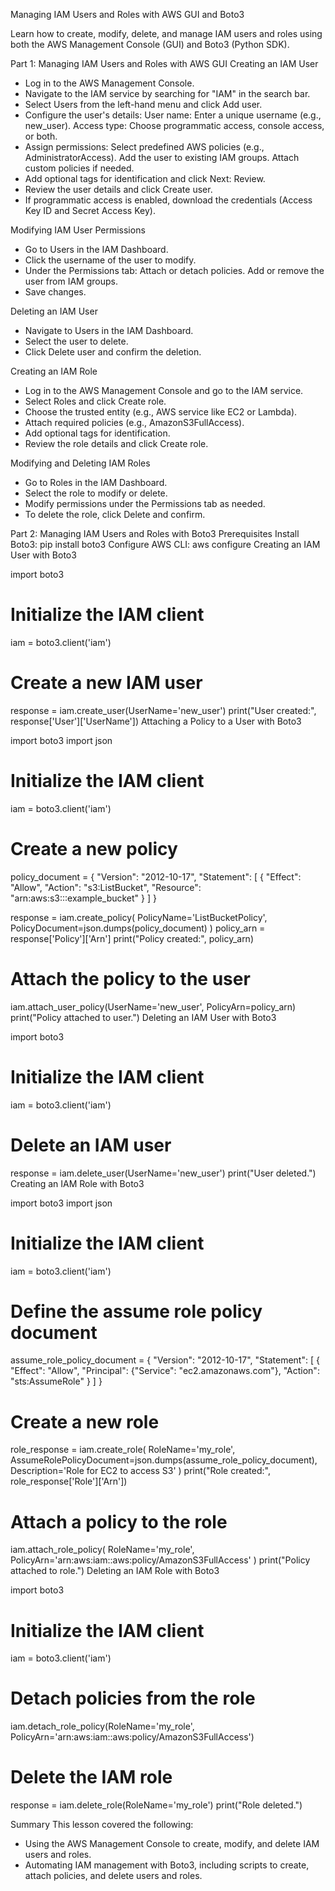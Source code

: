 Managing IAM Users and Roles with AWS GUI and Boto3

Learn how to create, modify, delete, and manage IAM users and roles using both the AWS Management Console (GUI) and Boto3 (Python SDK).

Part 1: Managing IAM Users and Roles with AWS GUI
Creating an IAM User
- Log in to the AWS Management Console.
- Navigate to the IAM service by searching for "IAM" in the search bar.
- Select Users from the left-hand menu and click Add user.
- Configure the user's details:
    User name: Enter a unique username (e.g., new_user).
    Access type: Choose programmatic access, console access, or both.
- Assign permissions:
    Select predefined AWS policies (e.g., AdministratorAccess).
    Add the user to existing IAM groups.
    Attach custom policies if needed.
- Add optional tags for identification and click Next: Review.
- Review the user details and click Create user.
- If programmatic access is enabled, download the credentials (Access Key ID and Secret Access Key).

Modifying IAM User Permissions
- Go to Users in the IAM Dashboard.
- Click the username of the user to modify.
- Under the Permissions tab:
    Attach or detach policies.
    Add or remove the user from IAM groups.
- Save changes.

Deleting an IAM User
- Navigate to Users in the IAM Dashboard.
- Select the user to delete.
- Click Delete user and confirm the deletion.

Creating an IAM Role
- Log in to the AWS Management Console and go to the IAM service.
- Select Roles and click Create role.
- Choose the trusted entity (e.g., AWS service like EC2 or Lambda).
- Attach required policies (e.g., AmazonS3FullAccess).
- Add optional tags for identification.
- Review the role details and click Create role.

Modifying and Deleting IAM Roles
- Go to Roles in the IAM Dashboard.
- Select the role to modify or delete.
- Modify permissions under the Permissions tab as needed.
- To delete the role, click Delete and confirm.

Part 2: Managing IAM Users and Roles with Boto3
Prerequisites
Install Boto3: pip install boto3
Configure AWS CLI: aws configure
Creating an IAM User with Boto3

import boto3

# Initialize the IAM client
iam = boto3.client('iam')

# Create a new IAM user
response = iam.create_user(UserName='new_user')
print("User created:", response['User']['UserName'])
Attaching a Policy to a User with Boto3

import boto3
import json

# Initialize the IAM client
iam = boto3.client('iam')

# Create a new policy
policy_document = {
    "Version": "2012-10-17",
    "Statement": [
        {
            "Effect": "Allow",
            "Action": "s3:ListBucket",
            "Resource": "arn:aws:s3:::example_bucket"
        }
    ]
}

response = iam.create_policy(
    PolicyName='ListBucketPolicy',
    PolicyDocument=json.dumps(policy_document)
)
policy_arn = response['Policy']['Arn']
print("Policy created:", policy_arn)

# Attach the policy to the user
iam.attach_user_policy(UserName='new_user', PolicyArn=policy_arn)
print("Policy attached to user.")
Deleting an IAM User with Boto3

import boto3

# Initialize the IAM client
iam = boto3.client('iam')

# Delete an IAM user
response = iam.delete_user(UserName='new_user')
print("User deleted.")
Creating an IAM Role with Boto3

import boto3
import json

# Initialize the IAM client
iam = boto3.client('iam')

# Define the assume role policy document
assume_role_policy_document = {
    "Version": "2012-10-17",
    "Statement": [
        {
            "Effect": "Allow",
            "Principal": {"Service": "ec2.amazonaws.com"},
            "Action": "sts:AssumeRole"
        }
    ]
}

# Create a new role
role_response = iam.create_role(
    RoleName='my_role',
    AssumeRolePolicyDocument=json.dumps(assume_role_policy_document),
    Description='Role for EC2 to access S3'
)
print("Role created:", role_response['Role']['Arn'])

# Attach a policy to the role
iam.attach_role_policy(
    RoleName='my_role',
    PolicyArn='arn:aws:iam::aws:policy/AmazonS3FullAccess'
)
print("Policy attached to role.")
Deleting an IAM Role with Boto3

import boto3

# Initialize the IAM client
iam = boto3.client('iam')

# Detach policies from the role
iam.detach_role_policy(RoleName='my_role', PolicyArn='arn:aws:iam::aws:policy/AmazonS3FullAccess')

# Delete the IAM role
response = iam.delete_role(RoleName='my_role')
print("Role deleted.")

Summary
This lesson covered the following:
- Using the AWS Management Console to create, modify, and delete IAM users and roles.
- Automating IAM management with Boto3, including scripts to create, attach policies, and delete users and roles.
